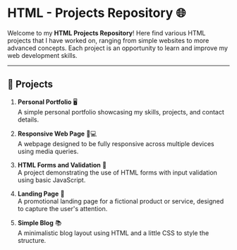 # HTML - Projects Repository 🌐

Welcome to my **HTML Projects Repository**! Here find various HTML projects that I have worked on, ranging from simple websites to more advanced concepts. Each project is an opportunity to learn and improve my web development skills. 

---

## 📁 Projects

1. **Personal Portfolio** 🖥️  
   A simple personal portfolio showcasing my skills, projects, and contact details.

2. **Responsive Web Page** 📱💻  
   A webpage designed to be fully responsive across multiple devices using media queries.

3. **HTML Forms and Validation** 📝  
   A project demonstrating the use of HTML forms with input validation using basic JavaScript.

4. **Landing Page** 🌟  
   A promotional landing page for a fictional product or service, designed to capture the user's attention.

5. **Simple Blog** 📚  
   A minimalistic blog layout using HTML and a little CSS to style the structure.

